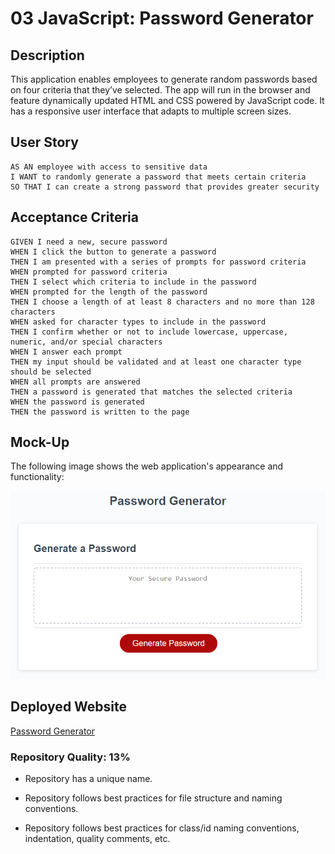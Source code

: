# 03 JavaScript: Password Generator

## Description

This application enables employees to generate random passwords based on four criteria that they’ve selected. The app will run in the browser and feature dynamically updated HTML and CSS powered by JavaScript code. It has a responsive user interface that adapts to multiple screen sizes.

## User Story

```
AS AN employee with access to sensitive data
I WANT to randomly generate a password that meets certain criteria
SO THAT I can create a strong password that provides greater security
```

## Acceptance Criteria

```
GIVEN I need a new, secure password
WHEN I click the button to generate a password
THEN I am presented with a series of prompts for password criteria
WHEN prompted for password criteria
THEN I select which criteria to include in the password
WHEN prompted for the length of the password
THEN I choose a length of at least 8 characters and no more than 128 characters
WHEN asked for character types to include in the password
THEN I confirm whether or not to include lowercase, uppercase, numeric, and/or special characters
WHEN I answer each prompt
THEN my input should be validated and at least one character type should be selected
WHEN all prompts are answered
THEN a password is generated that matches the selected criteria
WHEN the password is generated
THEN the password is written to the page
```

## Mock-Up

The following image shows the web application's appearance and functionality:

![The Password Generator application displays a red button to "Generate Password".](./Assets/images/03-javascript-demo.png)


## Deployed Website 

[Password Generator](https://amccorkl.github.io/New_Password_Generator/)






### Repository Quality: 13%

* Repository has a unique name.

* Repository follows best practices for file structure and naming conventions.

* Repository follows best practices for class/id naming conventions, indentation, quality comments, etc.



